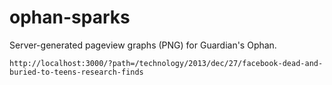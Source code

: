 ophan-sparks
============

Server-generated pageview graphs (PNG) for Guardian's Ophan.
```
http://localhost:3000/?path=/technology/2013/dec/27/facebook-dead-and-buried-to-teens-research-finds
```

